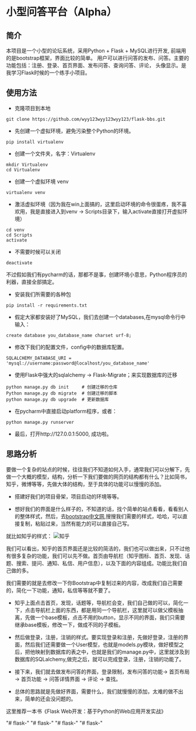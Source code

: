 # 小型问答平台（Alpha）

## 简介

本项目是一个小型的论坛系统，采用Python + Flask + MySQL进行开发, 前端用的是bootstrap框架，界面比较的简单。 用户可以进行问答的发布、问答。主要的功能包括：注册、登录、首页界面、发布问答、查询问答、评论， 
头像显示。是我学习Flask时候的一个练手小项目。

## 使用方法
* 克隆项目到本地
```
git clone https://github.com/wyy123wyy123wyy123/flask-bbs.git
```

* 先创建一个虚拟环境，避免污染整个Python的环境。
```
pip install virtualenv
```
* 创建一个文件夹，名字：Virtualenv
```
mkdir Virtualenv
cd Virtualenv
```
* 创建一个虚拟环境 venv
```
virtualenv venv
```
* 激活虚拟环境（因为我在win上面搞的，这里启动环境的命令很蛋疼，我不喜欢用，我是直接进入到venv -> Scripts目录下，输入activate直接打开虚拟环境）
```
cd venv
cd Scripts
activate
```
* 不需要时候可以关闭
```
deactivate
```
不过假如我们有pycharm的话，那都不是事，创建环境小意思，Python程序员的利器，直接全部搞定。
* 安装我们所需要的各种包
```
pip install -r requirements.txt
```
* 假定大家都安装好了MySQL，我们去创建一个databases,在mysql命令行中输入：
```
create database you_database_name charset urf-8;
```
* 修改下我们的配置文件，config中的数据库配置。
```
SQLALCHEMY_DATABASE_URI = 'mysql://username:password@localhost/you_database_name'
```
* 使用Flask中强大的sqlalchemy -> Flask-Migrate；来实现数据库的迁移
```
python manage.py db init     # 创建迁移的仓库
Python manage.py db migrate  # 创建迁移的脚本
python manage.py db upgrade  # 更新数据库
```
* 在pycharm中直接启动platform程序，或者：
```
python manage.py runserver
```
* 最后，打开http://127.0.0.1:5000, 成功啦。


## 思路分析
要做一个复杂的站点的时候，往往我们不知道如何入手，通常我们可以分解下，先做一个大概的模型，结构，分析一下我们要做的网页的结构都有什么？比如简书，知乎，微博等等，先做大体的结构，至于具体的功能可以慢慢的添加。

* 搭建好我们的项目骨架，项目启动的环境等等。

* 想好我们的界面是什么样子的，不知道的话，找个简单的站点看看，看看别人的整体样式，然后，去[bootstrap中文网](http://www.bootcss.com/),搜搜我们需要的样式，哈哈，可以直接复制，粘贴过来，当然有能力的可以直接自己写。

就比如知乎的样式：
![知乎](https://github.com/rickyyangrui/Flask_web_demo1/blob/master/screenshoots/%E7%9F%A5%E4%B9%8E.png)

我们可以看出，知乎的首页界面还是比较的简洁的，我们也可以做出来，只不过他有很多复杂的功能，我们可以先不做。首页由导航栏（知乎图标、首页、发现、话题、搜索、提问、通知、私信、用户信息），以及下面的内容组成。功能比我们自己做的多。

我们需要的就是去修改一下你Bootstrap中复制过来的内容，改成我们自己需要的，简化一下功能，通知，私信等等就不要了。

* 知乎上面点击首页，发现，话题等，导航栏会变，我们自己做的可以，简化一下，点击导航栏上面的东西，都是用同一个导航栏，这里就可以做父模板抽离，先做一个base模板，点击不用的button，显示不同的界面，我们只需要继承base模板，修改一下，做成不同的子模板。

* 然后做登录，注册，注销的样式。要实现登录和注册，先做好登录，注册的界面，然后我们还需要做一个User模型，也就是models.py模块，做好模型之后，把他映射到数据库的表之中，也就是我们的manage.py中，这里就涉及到数据库的SQLalchemy,做完之后，就可以完成登录，注册，注销的功能了。

* 接下来，我们就去做发布问答的界面，登录限制，发布问答的功能-> 首页布局 -> 首页功能 -> 问答详情界面 -> 评论 -> 查找。

* 总体的思路就是先做好界面，需要什么，我们就慢慢的添加，太难的做不出来，简单的还会没问题的。

这里推荐一本书《Flask Web开发：基于Python的Web应用开发实战》

"# flask-" 
"# flask-" 
"# flask-" 
"# flask-" 
